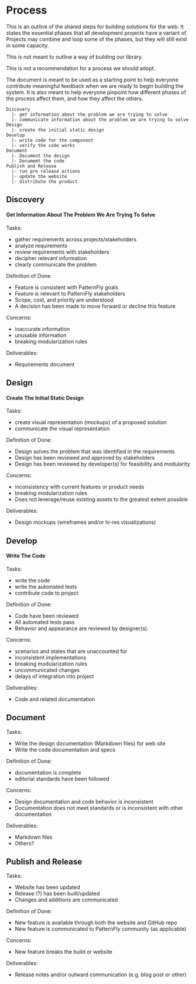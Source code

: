 # Process

This is an outline of the shared steps for building solutions for the web. It
states the essential phases that all development projects have a variant of. Projects may combine and loop some of the phases, but they will still exist in some
capacity.

This is not meant to outline a way of building our library.

This is not a recommendation for a process we should adopt.

The document is meant to be used as a starting point to help everyone
contribute meaningful feedback when we are ready to begin building the system. It
is also meant to help everyone pinpoint how different phases of the process affect
them, and how they affect the others.


```
Discovery
  |- get information about the problem we are trying to solve
  |- communicate information about the problem we are trying to solve
Design
  |- create the initial static design
Develop
  |- write code for the component
  |- verify the code works
Document
  |- Document the design
  |- Documemt the code
Publish and Release
  |- run pre release actions
  |- update the website
  |- distribute the product
```

## Discovery

#### Get Information About The Problem We Are Trying To Solve

Tasks:

- gather requirements across projects/stakeholders
- analyze requirements
- review requirements with stakeholders
- decipher relevant information
- clearly communicate the problem

Definition of Done:
- Feature is consistent with PatternFly goals
- Feature is relevant to PatternFly stakeholders
- Scope, cost, and priority are understood
- A decision has been made to move forward or decline this feature


Concerns:

- inaccurate information
- unusable information
- breaking modularization rules

Deliverables:

- Requirements document

## Design

#### Create The Initial Static Design

Tasks:

- create visual representation (mockups) of a proposed solution
- communicate the visual representation

Definition of Done:

- Design solves the problem that was identified in the requirements
- Design has been reviewed and approved by stakeholders
- Design has been reviewed by developer(s) for feasibility and modularity

Concerns:

- inconsistency with current features or product needs
- breaking modularization rules
- Does not leverage/reuse existing assets to the greatest extent possible

Deliverables:

- Design mockups (wireframes and/or hi-res visualizations)

## Develop

#### Write The Code

Tasks:

- write the code
- write the automated tests
- contribute code to project

Definition of Done:

- Code have been reviewed
- All automated tests pass
- Behavior and appearance are reviewed by designer(s).

Concerns:

- scenarios and states that are unaccounted for
- inconsistent implementations
- breaking modularization rules
- uncommunicated changes
- delays of integration into project

Deliverables:

- Code and related documentation

## Document

Tasks: 

- Write the design documentation (Markdown files) for web site
- Write the code documentation and specs

Definition of Done:
- documentation is complete
- editorial standards have been followed

Concerns:

- Design documentation and code behavior is inconsistent
- Documentation does not meet standards or is inconsistent with other documentation

Deliverables:

- Markdown files
- Others?

## Publish and Release

Tasks:

- Website has been updated
- Release (?) has been built/updated
- Changes and additions are communicated

Definition of Done:

- New feature is available through both the website and GitHub repo
- New feature is communicated to PatternFly community (as applicable)

Concerns:

- New feature breaks the build or website

Deliverables:

- Release notes and/or outward communication (e.g. blog post or other)
